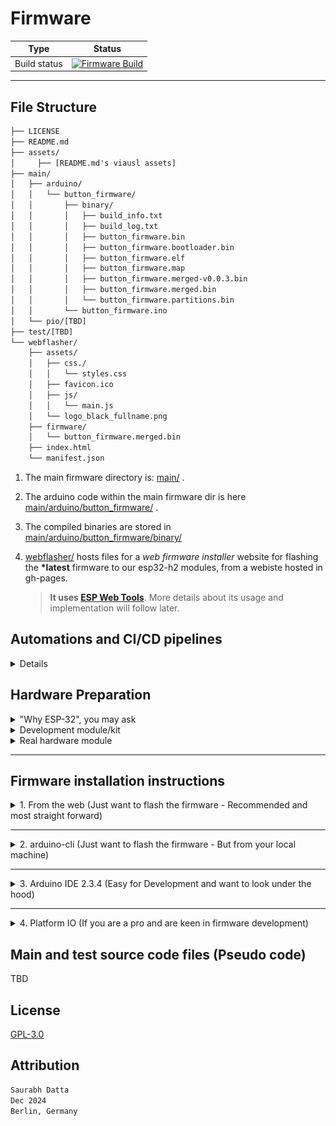 # Firmware

| Type | Status |
|------|---------|
| Build status | [![Firmware Build](https://github.com/dattasaurabh82/help-button-firmware/actions/workflows/build_main_firmware.yml/badge.svg)](https://github.com/dattasaurabh82/help-button-firmware/actions/workflows/build_main_firmware.yml) |

---

## File Structure

```txt
├── LICENSE
├── README.md
├── assets/
│     ├── [README.md's viausl assets]
├── main/
│   ├── arduino/
│   │   └── button_firmware/
│   │       ├── binary/
│   │       │   ├── build_info.txt
│   │       │   ├── build_log.txt
│   │       │   ├── button_firmware.bin
│   │       │   ├── button_firmware.bootloader.bin
│   │       │   ├── button_firmware.elf
│   │       │   ├── button_firmware.map
│   │       │   ├── button_firmware.merged-v0.0.3.bin
│   │       │   ├── button_firmware.merged.bin
│   │       │   └── button_firmware.partitions.bin
│   │       └── button_firmware.ino
│   └── pio/[TBD]
├── test/[TBD]
└── webflasher/
    ├── assets/
    │   ├── css./
    │   │   └── styles.css
    │   ├── favicon.ico
    │   ├── js/
    │   │   └── main.js
    │   └── logo_black_fullname.png
    ├── firmware/
    │   └── button_firmware.merged.bin
    ├── index.html
    └── manifest.json
```

1. The main firmware directory is: [main/](main/) .
2. The arduino code within the main firmware dir is here [main/arduino/button_firmware/](main/arduino) .
3. The compiled binaries are stored in [main/arduino/button_firmware/binary/](main/arduino/button_firmware/binary/)
4. [webflasher/](webflasher/) hosts files for a _web firmware installer_ website for flashing the __*latest__ firmware to our esp32-h2 modules, from a webiste hosted in gh-pages.

   > __It uses [ESP Web Tools](https://esphome.github.io/esp-web-tools/)__. More details about its usage and implementation will follow later.

## Automations and CI/CD pipelines

<details>
<summary> Details </summary>

1. An automation flow to  [build releases](.github/workflows/build_main_firmware.yml) from the source code as binary files, is triggered by new unique tag pushes.

> __This also commits and pushes the binaries to the repository itself in [main/arduino/button_firmware/binary/](main/arduino/button_firmware/binary/)__

```bash
git tag v0.0.x
git push -u origin v0.0.x
# Will create a new tag and a new release
```

---

```mermaid
flowchart TD
   Start([Push Tag v*.*.*]) --> ValidateJob[Validate Job]

   subgraph ValidateJob[Validate Tag Format]
       V1[Check tag format]
   end

   ValidateJob --> ReleaseJob[Release Job]

   subgraph ReleaseJob[Release Process]
       Config --> Build --> Commit --> Release

       subgraph Config[Configure Environment]
           C1[Checkout code] --> C2[Install Arduino CLI] --> C3[Install ESP32 core]
       end

       subgraph Build[Build Firmware]
           B1[Clean/create binary dir] --> B2[Compile firmware] --> 
           B3[Verify binary files] --> B4[Rename binary files]
       end

       subgraph Commit[Commit and Push]
           CP1[Configure git] --> CP2[Add binary files] --> 
           CP3[Commit changes] --> CP4[Push to main] --> CP5[Update tag]
       end

       subgraph Release[Create Release]
           R1[Create firmware ZIP] --> R2[Generate Release Notes] --> 
           R3[Create GitHub Release]
       end
   end

   ReleaseJob --> End([Release Published])

   style Start fill:#f96,stroke:#333,stroke-width:2px
   style End fill:#9f9,stroke:#333,stroke-width:2px
   style ValidateJob fill:#ccf,stroke:#333,stroke-width:2px
   style ReleaseJob fill:#ccf,stroke:#333,stroke-width:2px
```

2. If the above step completes successfully, it uses the latest compiled firmware binary to update the firmware flasher website ([custom gh-pages hosting workflow](.github/workflows/pages.yml)) and deploys the Web Flasher interface to GitHub Pages. Thus, it can be triggered manually (takes the last releae tag, automatiocally) or gets trigerred automatically after a successful firmware build.

```mermaid
flowchart TD
    Start([Start]) --> Trigger{Trigger Type}
    Trigger -->|Manual| Check[Check Conditions]
    Trigger -->|After Build Workflow| Check
    
    subgraph Conditions[Condition Check]
        Check{Manual or Success?}
        Check -->|No| End([End])
        Check -->|Yes| Deploy[Deploy Process]
    end

    subgraph Deploy[Deployment Process]
        D1[Checkout Repository]
        D2[Get Latest Tag Version]
        D3[Setup GitHub Pages]
        
        subgraph Prepare[Prepare Files]
            P1[Clean firmware directory]
            P2[Create new firmware directory]
            P3[Copy latest binary]
            P1 --> P2
            P2 --> P3
        end
        
        subgraph Update[Update Files]
            U1[Update manifest.json version]
            U2[Update index.html version]
            U1 --> U2
        end
        
        D1 --> D2
        D2 --> D3
        D3 --> Prepare
        Prepare --> Update
    end
    
    Deploy --> Upload[Upload to Pages]
    Upload --> DeployPages[Deploy to GitHub Pages]
    DeployPages --> End

    style Start fill:#f96,stroke:#333,stroke-width:2px
    style End fill:#9f9,stroke:#333,stroke-width:2px
    style Deploy fill:#ccf,stroke:#333,stroke-width:2px
    style Upload fill:#fc9,stroke:#333,stroke-width:2px
    style DeployPages fill:#fc9,stroke:#333,stroke-width:2px
```

</details>

## Hardware Preparation

<details>
<summary>"Why ESP-32", you may ask</summary>

We have chosen [ESP32-H2-MINI-1](https://www.espressif.com/sites/default/files/documentation/esp32-h2-mini-1_mini-1u_datasheet_en.pdf) for its natural advantages:

1. The ESP family is developer-friendly, with the ESP SDK being widely supported across various frameworks like Arduino and PIO, in addition to ESP-IDF itself. This makes long-term development maintenance much easier.
2. This specific module has the lowest deep sleep power consumption in the entire ESP family (as of December 2024).
3. It is widely available and cost-effective.
4. Firmware flashing is simpler compared to previous microcontrollers, requiring no development environment. For example, web flashing capabilities mean factories can easily flash devices during mass production without setting up specific development environments.
5. It has a smaller footprint.
6. It features built-in BLE and WiFi, plus support for future protocols like Thread, making it future-proof.
7. It has all [necessary certifications](https://www.espressif.com/en/support/documents/certificates?keys=&field_product_value%5B%5D=ESP32-H2&field_product_value%5B%5D=ESP32-H2-MINI-1) for shipping radio-based consumer electronics.

</details>

<details>
<summary>Development module/kit</summary>

To test development and firmware, you can purchase [ESP32-H2-DevKitM-1](https://docs.espressif.com/projects/esp-dev-kits/en/latest/esp32h2/esp32-h2-devkitm-1/user_guide.html)

![alt text](<assets/dev module info.png>)

![alt text](assets/esp32-h2-devkitm-1-v1.2_pinlayout.png)

🛒 [Purchase link](https://amzn.eu/d/6zMkRbX)
</details>

<details>
<summary>Real hardware module</summary>

TBD
</details>

---

## Firmware installation instructions

<details>
<summary>1. From the web (Just want to flash the firmware - Recommended and most straight forward)</summary>

![alt text](<assets/Step 1.png>)

1.1. Go to: https://dattasaurabh82.github.io/help-button-firmware/ and click "Connect". Of course, plug in your device first.

![alt text](<assets/Step 2.png>)

1.2. Select the correct serial port/COM port (in Windows)

![alt text](<assets/Step 3.png>)

1.3. Click "Install Button Firmware". The latest firmware is always there because of our automations (mentioned above).

![alt text](<assets/Step 4.png>)

1.4. Select "Erase device" to Erase the flash and then click "Next".

![alt text](<assets/Step 5.png>)

1.5. Click "Install" to start firmware flashing.

![alt text](<assets/Step 6.png>)

1.6. Now wait and follow the prompts and watch the progress.

![alt text](<assets/Step 7.png>)

![alt text](<assets/Step 8.png>)

![alt text](<assets/Step 9.png>)

1.7. After completion, open the serial port, for now, to check.

> If there are trouble, the UI will guide you on how to troubleshoot.

</details>

---

<details>
<summary>2. arduino-cli (Just want to flash the firmware - But from your local machine)</summary>

### 2.1. Install Arduino CLI

Follow the [Instructions from here](https://arduino.github.io/arduino-cli/1.1/installation/) for your platform (Pick the latest version from the top left drop down).

### 2.2. Install ESP32 boards

```bash
# Add the ESP32 boards URL
arduino-cli config add board_manager.additional_urls https://raw.githubusercontent.com/espressif/arduino-esp32/gh-pages/package_esp32_index.json

# Update the core index
arduino-cli core update-index

# Install the ESP32 core
arduino-cli core install esp32:esp32
```

### 2.3. Building and uploading the firmware

#### 2.3.1. Clone this repository to your local machine.

#### 2.3.2. Navigate to the [main/arduino/button_firmware](main/arduino/button_firmware) directory.

```bash
cd main/arduino/button_firmware
```

#### 2.3.3. Clean and create a new binary directory

```bash
rm -rf binary
mkdir -p binary
```

#### 2.3.4. Compile the firmware

```bash
arduino-cli compile -v --fqbn esp32:esp32:esp32h2:UploadSpeed=921600,CDCOnBoot=default,FlashFreq=64,FlashMode=qio,FlashSize=4M,PartitionScheme=default,DebugLevel=none,EraseFlash=none,JTAGAdapter=default,ZigbeeMode=default --output-dir binary .

# verify
cd binary && ls -la
```

#### 2.3.5. Upload the firmware

```bash
# Assuming you are in main/arduino/button_firmware 
# and a binary dir exists with the compiled binaries from the previous step
arduino-cli upload -v --fqbn esp32:esp32:esp32h2:UploadSpeed=921600,CDCOnBoot=default,FlashFreq=64,FlashMode=qio,FlashSize=4M,PartitionScheme=default,DebugLevel=none,EraseFlash=none,JTAGAdapter=default,ZigbeeMode=default --port /dev/your-serial-port binary/button_firmware.ino.merged.bin
```

> `--port /dev/your-serial-port`: Specifies the serial port to which the ESP32-H2 board is connected.
>
> Replace `/dev/your-serial-port` with the actual serial port name on your system (e.g., `/dev/ttyUSB0` on Linux, `COM3` on Windows).
>
> You can find the port name by running the `arduino-cli board list` command.

#### 2.3.6. Verify the firmware

TBD
</details>

---

<details>
<summary>3. Arduino IDE 2.3.4 (Easy for Development and want to look under the hood)</summary>

#### 3.1. Prerequisites

1. Install the latest Arduino IDE (version 2.3.4 or above) for your platform.
2. Open the Arduino IDE and navigate to the Board Manager.
3. Search for "esp32" and install the "esp32 by Espressif" (latest).

#### 3.2. Compile & upload

3.2.1. Clone this repository to your local machine.
3.2.2. Open the [button_firmware.ino](main/arduino/button_firmware/button_firmware.ino) file located in the [main/arduino/button_firmware](main) directory.
3.2.3. In the Arduino IDE, select the following board parameters:

   ```txt
   Board: ESP32-H2-Dev Module
   Upload Speed: 921600
   CDC On Boot: Disabled
   Flash Frequency: 64MHz
   Flash Mode: QIO
   Flash Size: 4MB (32Mb)
   Partition Scheme: Default 4MB (1.2MB APP/1.5MB SPIFFS)
   Erase Flash: Disabled
   JTAG Adapter: Disabled
   Zigbee Mode: Disabled
   ```

3.2.4. Select the appropriate USB Serial port for your device (in Win, make sure you ahve "xxx" drtiver installed and then select the right COM port; on mac and linux, you can ignore).
3.2.5. Click the Upload button to flash the firmware. It will compile and upload
</details>

---

<details>
<summary>4. Platform IO (If you are a pro and are keen in firmware development)</summary>

TBD

</details>

## Main and test source code files (Pseudo code)

TBD

## License

[GPL-3.0](LICENSE)

## Attribution

```txt
Saurabh Datta
Dec 2024
Berlin, Germany
```
